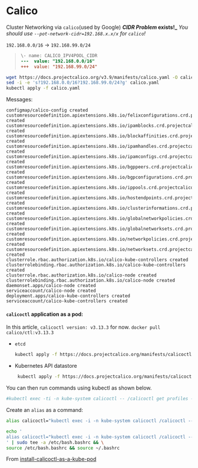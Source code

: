 # Calico

Cluster Networking via `calico`(used by Google)
**_CIDR Problem_ exists!_** *You should use `--pot-network-cidr=192.168.x.x/x` for `calico`!*

`192.168.0.0/16` -> `192.168.99.0/24`

> ```diff
> \- name: CALICO_IPV4POOL_CIDR
> ---  value: "192.168.0.0/16"
> +++  value: "192.168.99.0/24"
> ```

```bash
wget https://docs.projectcalico.org/v3.9/manifests/calico.yaml -O calico.yaml
sed -i -e 's?192.168.0.0/16?192.168.99.0/24?g' calico.yaml
kubectl apply -f calico.yaml
```

Messages:
```ascii
configmap/calico-config created
customresourcedefinition.apiextensions.k8s.io/felixconfigurations.crd.projectcalico.org created
customresourcedefinition.apiextensions.k8s.io/ipamblocks.crd.projectcalico.org created
customresourcedefinition.apiextensions.k8s.io/blockaffinities.crd.projectcalico.org created
customresourcedefinition.apiextensions.k8s.io/ipamhandles.crd.projectcalico.org created
customresourcedefinition.apiextensions.k8s.io/ipamconfigs.crd.projectcalico.org created
customresourcedefinition.apiextensions.k8s.io/bgppeers.crd.projectcalico.org created
customresourcedefinition.apiextensions.k8s.io/bgpconfigurations.crd.projectcalico.org created
customresourcedefinition.apiextensions.k8s.io/ippools.crd.projectcalico.org created
customresourcedefinition.apiextensions.k8s.io/hostendpoints.crd.projectcalico.org created
customresourcedefinition.apiextensions.k8s.io/clusterinformations.crd.projectcalico.org created
customresourcedefinition.apiextensions.k8s.io/globalnetworkpolicies.crd.projectcalico.org created
customresourcedefinition.apiextensions.k8s.io/globalnetworksets.crd.projectcalico.org created
customresourcedefinition.apiextensions.k8s.io/networkpolicies.crd.projectcalico.org created
customresourcedefinition.apiextensions.k8s.io/networksets.crd.projectcalico.org created
clusterrole.rbac.authorization.k8s.io/calico-kube-controllers created
clusterrolebinding.rbac.authorization.k8s.io/calico-kube-controllers created
clusterrole.rbac.authorization.k8s.io/calico-node created
clusterrolebinding.rbac.authorization.k8s.io/calico-node created
daemonset.apps/calico-node created
serviceaccount/calico-node created
deployment.apps/calico-kube-controllers created
serviceaccount/calico-kube-controllers created
```

#### `calicoctl` application as a pod:

In this article, `calicoctl version: v3.13.3` for now.
`docker pull calico/ctl:v3.13.3`

  - `etcd`
    ```sh
    kubectl apply -f https://docs.projectcalico.org/manifests/calicoctl-etcd.yaml
    ```

  - Kubernetes API datastore
    ```sh
     kubectl apply -f https://docs.projectcalico.org/manifests/calicoctl.yaml
    ```

You can then run commands using kubectl as shown below.
```sh
#kubectl exec -ti -n kube-system calicoctl -- /calicoctl get profiles -o wide
```

Create an `alias` as a command:
```sh
alias calicoctl="kubectl exec -i -n kube-system calicoctl /calicoctl -- "
```

```sh
echo '
alias calicoctl="kubectl exec -i -n kube-system calicoctl /calicoctl -- "
' | sudo tee -a /etc/bash.bashrc && \
source /etc/bash.bashrc && source ~/.bashrc
```


From [install-calicoctl-as-a-kube-pod](https://docs.projectcalico.org/getting-started/calicoctl/install#installing-calicoctl-as-a-kubernetes-pod)
